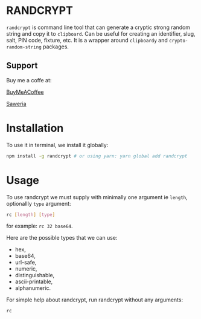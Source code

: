 # RANDCRYPT

`randcrypt` is command line tool that can generate a cryptic strong random string and copy it to `clipboard`. Can be useful for creating an identifier, slug, salt, PIN code, fixture, etc. It is a wrapper around `clipboardy` and `crypto-random-string` packages.

## Support

Buy me a coffe at:

[BuyMeACoffee](https://www.buymeacoffee.com/cipto)

[Saweria](https://saweria.co/ciptohadi)

# Installation

To use it in terminal, we install it globally:

```bash
npm install -g randcrypt # or using yarn: yarn global add randcrypt
```

# Usage

To use randcrypt we must supply with minimally one argument ie `length`, optionallly `type` argument:

```bash
rc [length] [type]
```

for example: `rc 32 base64`.

Here are the possible types that we can use:

- hex,
- base64,
- url-safe,
- numeric,
- distinguishable,
- ascii-printable,
- alphanumeric.

For simple help about randcrypt, run randcrypt without any arguments:

```bash
rc
```
